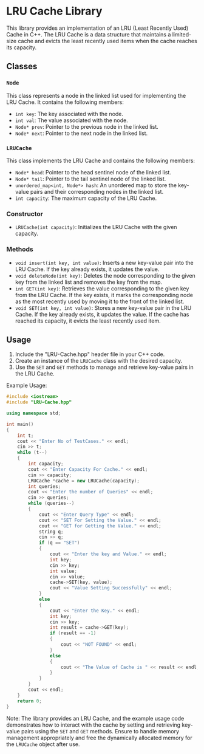 # LRU Cache Library

This library provides an implementation of an LRU (Least Recently Used) Cache in C++. The LRU Cache is a data structure that maintains a limited-size cache and evicts the least recently used items when the cache reaches its capacity.

## Classes

### `Node`

This class represents a node in the linked list used for implementing the LRU Cache. It contains the following members:

- `int key`: The key associated with the node.
- `int val`: The value associated with the node.
- `Node* prev`: Pointer to the previous node in the linked list.
- `Node* next`: Pointer to the next node in the linked list.

### `LRUCache`

This class implements the LRU Cache and contains the following members:

- `Node* head`: Pointer to the head sentinel node of the linked list.
- `Node* tail`: Pointer to the tail sentinel node of the linked list.
- `unordered_map<int, Node*> hash`: An unordered map to store the key-value pairs and their corresponding nodes in the linked list.
- `int capacity`: The maximum capacity of the LRU Cache.

### Constructor

- `LRUCache(int capacity)`: Initializes the LRU Cache with the given capacity.

### Methods

- `void insert(int key, int value)`: Inserts a new key-value pair into the LRU Cache. If the key already exists, it updates the value.
- `void deleteNode(int key)`: Deletes the node corresponding to the given key from the linked list and removes the key from the map.
- `int GET(int key)`: Retrieves the value corresponding to the given key from the LRU Cache. If the key exists, it marks the corresponding node as the most recently used by moving it to the front of the linked list.
- `void SET(int key, int value)`: Stores a new key-value pair in the LRU Cache. If the key already exists, it updates the value. If the cache has reached its capacity, it evicts the least recently used item.

## Usage

1. Include the "LRU-Cache.hpp" header file in your C++ code.
2. Create an instance of the `LRUCache` class with the desired capacity.
3. Use the `SET` and `GET` methods to manage and retrieve key-value pairs in the LRU Cache.

Example Usage:

```cpp
#include <iostream>
#include "LRU-Cache.hpp"

using namespace std;

int main()
{
    int t;
    cout << "Enter No of TestCases." << endl;
    cin >> t;
    while (t--)
    {
        int capacity;
        cout << "Enter Capacity For Cache." << endl;
        cin >> capacity;
        LRUCache *cache = new LRUCache(capacity);
        int queries;
        cout << "Enter the number of Queries" << endl;
        cin >> queries;
        while (queries--)
        {
            cout << "Enter Query Type" << endl;
            cout << "SET For Setting the Value." << endl;
            cout << "GET for Getting the Value." << endl;
            string q;
            cin >> q;
            if (q == "SET")
            {
                cout << "Enter the key and Value." << endl;
                int key;
                cin >> key;
                int value;
                cin >> value;
                cache->SET(key, value);
                cout << "Value Setting Successfully" << endl;
            }
            else
            {
                cout << "Enter the Key." << endl;
                int key;
                cin >> key;
                int result = cache->GET(key);
                if (result == -1)
                {
                    cout << "NOT FOUND" << endl;
                }
                else
                {
                    cout << "The Value of Cache is " << result << endl;
                }
            }
        }
        cout << endl;
    }
    return 0;
}
```

Note: The library provides an LRU Cache, and the example usage code demonstrates how to interact with the cache by setting and retrieving key-value pairs using the `SET` and `GET` methods. Ensure to handle memory management appropriately and free the dynamically allocated memory for the `LRUCache` object after use.
